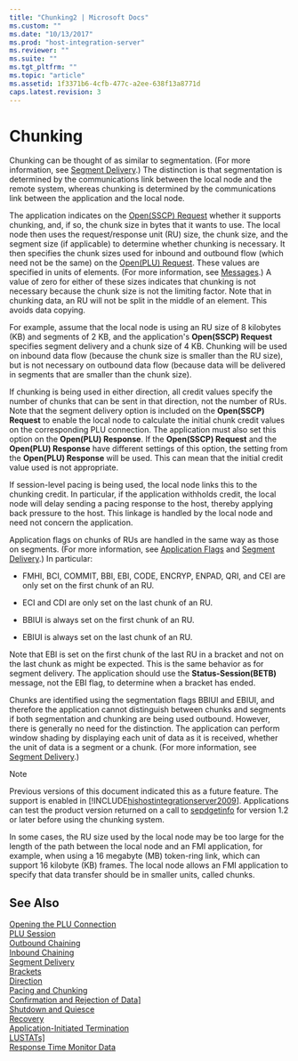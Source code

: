 ```yaml
---
title: "Chunking2 | Microsoft Docs"
ms.custom: ""
ms.date: "10/13/2017"
ms.prod: "host-integration-server"
ms.reviewer: ""
ms.suite: ""
ms.tgt_pltfrm: ""
ms.topic: "article"
ms.assetid: 1f3371b6-4cfb-477c-a2ee-638f13a8771d
caps.latest.revision: 3
---
```

# Chunking
Chunking can be thought of as similar to segmentation. (For more information, see [Segment Delivery](../core/segment-delivery.md).) The distinction is that segmentation is determined by the communications link between the local node and the remote system, whereas chunking is determined by the communications link between the application and the local node.  
  
 The application indicates on the [Open(SSCP) Request](../Topic/Open\(SSCP\)%20Request1.md) whether it supports chunking, and, if so, the chunk size in bytes that it wants to use. The local node then uses the request/response unit (RU) size, the chunk size, and the segment size (if applicable) to determine whether chunking is necessary. It then specifies the chunk sizes used for inbound and outbound flow (which need not be the same) on the [Open(PLU) Request](../Topic/Open\(PLU\)%20Request1.md). These values are specified in units of elements. (For more information, see [Messages](../core/messages.md).) A value of zero for either of these sizes indicates that chunking is not necessary because the chunk size is not the limiting factor. Note that in chunking data, an RU will not be split in the middle of an element. This avoids data copying.  
  
 For example, assume that the local node is using an RU size of 8 kilobytes (KB) and segments of 2 KB, and the application's **Open(SSCP) Request** specifies segment delivery and a chunk size of 4 KB. Chunking will be used on inbound data flow (because the chunk size is smaller than the RU size), but is not necessary on outbound data flow (because data will be delivered in segments that are smaller than the chunk size).  
  
 If chunking is being used in either direction, all credit values specify the number of chunks that can be sent in that direction, not the number of RUs. Note that the segment delivery option is included on the **Open(SSCP) Request** to enable the local node to calculate the initial chunk credit values on the corresponding PLU connection. The application must also set this option on the **Open(PLU) Response**. If the **Open(SSCP) Request** and the **Open(PLU) Response** have different settings of this option, the setting from the **Open(PLU) Response** will be used. This can mean that the initial credit value used is not appropriate.  
  
 If session-level pacing is being used, the local node links this to the chunking credit. In particular, if the application withholds credit, the local node will delay sending a pacing response to the host, thereby applying back pressure to the host. This linkage is handled by the local node and need not concern the application.  
  
 Application flags on chunks of RUs are handled in the same way as those on segments. (For more information, see [Application Flags](../core/application-flags.md) and [Segment Delivery](../core/segment-delivery.md).) In particular:  
  
-   FMHI, BCI, COMMIT, BBI, EBI, CODE, ENCRYP, ENPAD, QRI, and CEI are only set on the first chunk of an RU.  
  
-   ECI and CDI are only set on the last chunk of an RU.  
  
-   BBIUI is always set on the first chunk of an RU.  
  
-   EBIUI is always set on the last chunk of an RU.  
  
 Note that EBI is set on the first chunk of the last RU in a bracket and not on the last chunk as might be expected. This is the same behavior as for segment delivery. The application should use the **Status-Session(BETB)** message, not the EBI flag, to determine when a bracket has ended.  
  
 Chunks are identified using the segmentation flags BBIUI and EBIUI, and therefore the application cannot distinguish between chunks and segments if both segmentation and chunking are being used outbound. However, there is generally no need for the distinction. The application can perform window shading by displaying each unit of data as it is received, whether the unit of data is a segment or a chunk. (For more information, see [Segment Delivery](../core/segment-delivery.md).)  
  
> [!NOTE]
>  Previous versions of this document indicated this as a future feature. The support is enabled in [!INCLUDE[hishostintegrationserver2009](../core/includes/hishostintegrationserver2009-md.md)]. Applications can test the product version returned on a call to [sepdgetinfo](../Topic/sepdgetinfo1.md) for version 1.2 or later before using the chunking system.  
  
 In some cases, the RU size used by the local node may be too large for the length of the path between the local node and an FMI application, for example, when using a 16 megabyte (MB) token-ring link, which can support 16 kilobyte (KB) frames. The local node allows an FMI application to specify that data transfer should be in smaller units, called chunks.  
  
## See Also  
 [Opening the PLU Connection](../core/opening-the-plu-connection.md)   
 [PLU Session](../core/plu-session.md)   
 [Outbound Chaining](../core/outbound-chaining.md)   
 [Inbound Chaining](../core/inbound-chaining.md)   
 [Segment Delivery](../core/segment-delivery.md)   
 [Brackets](../core/brackets.md)   
 [Direction](../core/direction.md)   
 [Pacing and Chunking](../core/pacing-and-chunking.md)   
 [Confirmation and Rejection of Data\]](../core/confirmation-and-rejection-of-data].md)   
 [Shutdown and Quiesce](../core/shutdown-and-quiesce.md)   
 [Recovery](../core/recovery.md)   
 [Application-Initiated Termination](../core/application-initiated-termination.md)   
 [LUSTATs\]](../core/lustats].md)   
 [Response Time Monitor Data](../core/response-time-monitor-data.md)